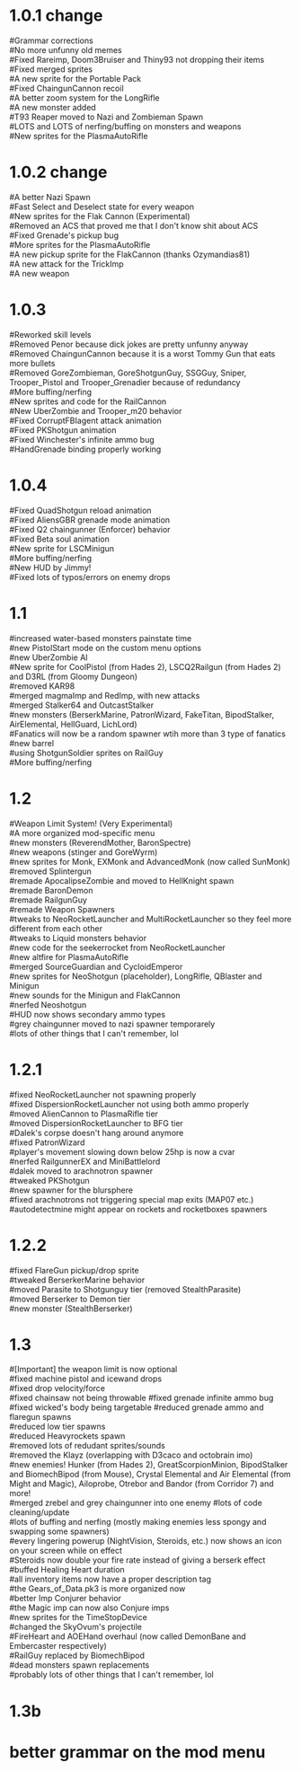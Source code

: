 1.0.1 change
=====
#Grammar corrections  
#No more unfunny old memes  
#Fixed Rareimp, Doom3Bruiser and Thiny93 not dropping their items  
#Fixed merged sprites  
#A new sprite for the Portable Pack  
#Fixed ChaingunCannon recoil  
#A better zoom system for the LongRifle  
#A new monster added  
#T93 Reaper moved to Nazi and Zombieman Spawn  
#LOTS and LOTS of nerfing/buffing on monsters and weapons  
#New sprites for the PlasmaAutoRifle  

1.0.2 change
=====
#A better Nazi Spawn  
#Fast Select and Deselect state for every weapon  
#New sprites for the Flak Cannon (Experimental)  
#Removed an ACS that proved me that I don't know shit about ACS  
#Fixed Grenade's pickup bug  
#More sprites for the PlasmaAutoRifle  
#A new pickup sprite for the FlakCannon (thanks Ozymandias81)  
#A new attack for the TrickImp  
#A new weapon  

1.0.3
=====
#Reworked skill levels  
#Removed Penor because dick jokes are pretty unfunny anyway  
#Removed ChaingunCannon because it is a worst Tommy Gun that eats more bullets  
#Removed GoreZombieman, GoreShotgunGuy, SSGGuy, Sniper, Trooper_Pistol and Trooper_Grenadier because of redundancy  
#More buffing/nerfing  
#New sprites and code for the RailCannon  
#New UberZombie and Trooper_m20 behavior  
#Fixed CorruptFBIagent attack animation  
#Fixed PKShotgun animation  
#Fixed Winchester's infinite ammo bug  
#HandGrenade binding properly working  

1.0.4
=====
#Fixed QuadShotgun reload animation  
#Fixed AliensGBR grenade mode animation  
#Fixed Q2 chaingunner (Enforcer) behavior  
#Fixed Beta soul animation  
#New sprite for LSCMinigun  
#More buffing/nerfing  
#New HUD by Jimmy!  
#Fixed lots of typos/errors on enemy drops  

1.1
=====
#increased water-based monsters painstate time  
#new PistolStart mode on the custom menu options  
#new UberZombie AI  
#New sprite for CoolPistol (from Hades 2), LSCQ2Railgun (from Hades 2) and D3RL (from Gloomy Dungeon)  
#removed KAR98  
#merged magmaImp and RedImp, with new attacks  
#merged Stalker64 and OutcastStalker  
#new monsters (BerserkMarine, PatronWizard, FakeTitan, BipodStalker, AirElemental, HellGuard, LichLord)  
#Fanatics will now be a random spawner wtih more than 3 type of fanatics  
#new barrel  
#using ShotgunSoldier sprites on RailGuy  
#More buffing/nerfing  

1.2
=====
#Weapon Limit System! (Very Experimental)  
#A more organized mod-specific menu  
#new monsters (ReverendMother, BaronSpectre)  
#new weapons (stinger and GoreWyrm)  
#new sprites for Monk, EXMonk and AdvancedMonk (now called SunMonk)  
#removed Splintergun  
#remade ApocalipseZombie and moved to HellKnight spawn  
#remade BaronDemon  
#remade RailgunGuy  
#remade Weapon Spawners  
#tweaks to NeoRocketLauncher and MultiRocketLauncher so they feel more different from each other  
#tweaks to Liquid monsters behavior  
#new code for the seekerrocket from NeoRocketLauncher  
#new altfire for PlasmaAutoRifle  
#merged SourceGuardian and CycloidEmperor  
#new sprites for NeoShotgun (placeholder), LongRifle, QBlaster and Minigun  
#new sounds for the Minigun and FlakCannon  
#nerfed Neoshotgun  
#HUD now shows secondary ammo types  
#grey chaingunner moved to nazi spawner temporarely  
#lots of other things that I can't remember, lol  

1.2.1
=====
#fixed NeoRocketLauncher not spawning properly  
#fixed DispersionRocketLauncher not using both ammo properly  
#moved AlienCannon to PlasmaRifle tier  
#moved DispersionRocketLauncher to BFG tier  
#Dalek's corpse doesn't hang around anymore  
#fixed PatronWizard  
#player's movement slowing down below 25hp is now a cvar  
#nerfed RailgunnerEX and MiniBattlelord  
#dalek moved to arachnotron spawner  
#tweaked PKShotgun  
#new spawner for the blursphere  
#fixed arachnotrons not triggering special map exits (MAP07 etc.)  
#autodetectmine might appear on rockets and rocketboxes spawners  

1.2.2
=====
#fixed FlareGun pickup/drop sprite  
#tweaked BerserkerMarine behavior  
#moved Parasite to Shotgunguy tier (removed StealthParasite)  
#moved Berserker to Demon tier  
#new monster (StealthBerserker)  

1.3
=====
#[Important] the weapon limit is now optional  
#fixed machine pistol and icewand drops  
#fixed drop velocity/force  
#fixed chainsaw not being throwable 
#fixed grenade infinite ammo bug
#fixed wicked's body being targetable
#reduced grenade ammo and flaregun spawns  
#reduced low tier spawns  
#reduced Heavyrockets spawn  
#removed lots of redudant sprites/sounds  
#removed the Klayz (overlapping with D3caco and octobrain imo)  
#new enemies! Hunker (from Hades 2), GreatScorpionMinion, BipodStalker and BiomechBipod (from Mouse), Crystal Elemental and Air Elemental (from Might and Magic), Ailoprobe, Otrebor and Bandor (from Corridor 7) and more!  
#merged zrebel and grey chaingunner into one enemy
#lots of code cleaning/update  
#lots of buffing and nerfing (mostly making enemies less spongy and swapping some spawners)  
#every lingering powerup (NightVision, Steroids, etc.) now shows an icon on your screen while on effect  
#Steroids now double your fire rate instead of giving a berserk effect  
#buffed Healing Heart duration  
#all inventory items now have a proper description tag  
#the Gears_of_Data.pk3 is more organized now  
#better Imp Conjurer behavior  
#the Magic imp can now also Conjure imps  
#new sprites for the TimeStopDevice  
#changed the SkyOvum's projectile  
#FireHeart and AOEHand overhaul (now called DemonBane and Embercaster respectively)  
#RailGuy replaced by BiomechBipod  
#dead monsters spawn replacements  
#probably lots of other things that I can't remember, lol  

1.3b
=====
# better grammar on the mod menu
